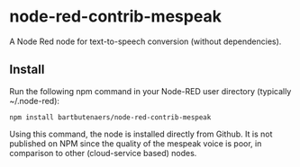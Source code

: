 # node-red-contrib-mespeak
A Node Red node for text-to-speech conversion (without dependencies).

## Install
Run the following npm command in your Node-RED user directory (typically ~/.node-red):
```
npm install bartbutenaers/node-red-contrib-mespeak
```
Using this command, the node is installed directly from Github.  It is not published on NPM since the quality of the mespeak voice is poor, in comparison to other (cloud-service based) nodes.
